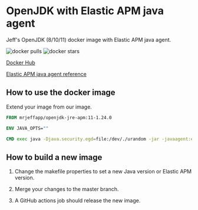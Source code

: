 # OpenJDK with Elastic APM java agent
Jeff's OpenJDK (8/10/11) docker image with Elastic APM java agent.

![docker pulls](https://img.shields.io/docker/pulls/mrjeffapp/openjdk-jre-apm.svg?style=plastic)
![docker stars](https://img.shields.io/docker/stars/mrjeffapp/openjdk-jre-apm.svg?style=flat)

[Docker Hub](https://hub.docker.com/r/mrjeffapp/openjdk-jre-apm)

[Elastic APM java agent reference](https://www.elastic.co/guide/en/apm/agent/java/current/index.html)

## How to use the docker image
Extend your image from our image. 
```Dockerfile
FROM mrjeffapp/openjdk-jre-apm:11-1.24.0

ENV JAVA_OPTS=""

CMD exec java -Djava.security.egd=file:/dev/./urandom -jar -javaagent:elastic-apm-agent.jar $JAVA_OPTS micro-service.jar
````

## How to build a new image

1. Change the makefile properties to set a new Java version or Elastic APM version.

2. Merge your changes to the master branch.

3. A GitHub actions job should release the new image.
